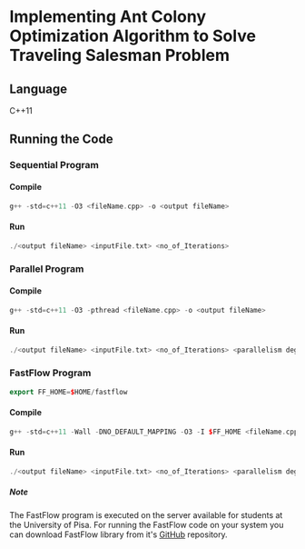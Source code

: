 # Implementing Ant Colony Optimization Algorithm to Solve Traveling Salesman Problem

## Language
C++11

## Running the Code
### Sequential Program
#### Compile
```c++
g++ -std=c++11 -O3 <fileName.cpp> -o <output fileName>
```
#### Run
```c++
./<output fileName> <inputFile.txt> <no_of_Iterations>
```
### Parallel Program
#### Compile 
```c++
g++ -std=c++11 -O3 -pthread <fileName.cpp> -o <output fileName>
```
#### Run
```c++
./<output fileName> <inputFile.txt> <no_of_Iterations> <parallelism degree>
```

### FastFlow Program
```c++
export FF_HOME=$HOME/fastflow
```
#### Compile
```c++
g++ -std=c++11 -Wall -DNO_DEFAULT_MAPPING -O3 -I $FF_HOME <fileName.cpp> -o <output fileName> -pthread
```
#### Run
```c++
./<output fileName> <inputFile.txt> <no_of_Iterations> <parallelism degree>
```
##### Note
The FastFlow program is executed on the server available for students at the University of Pisa. For running the FastFlow code on your system you can download FastFlow library from it's [GitHub](https://github.com/fastflow/fastflow) repository.

